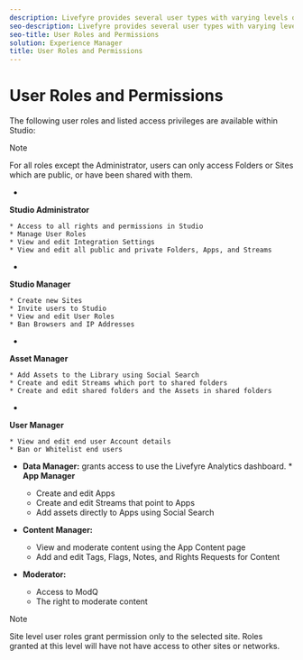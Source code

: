 ```yaml
---
description: Livefyre provides several user types with varying levels of permissions.
seo-description: Livefyre provides several user types with varying levels of permissions.
seo-title: User Roles and Permissions
solution: Experience Manager
title: User Roles and Permissions
---
```


# User Roles and Permissions

The following user roles and listed access privileges are available within Studio:

>[!NOTE]
>
>For all roles except the Administrator, users can only access Folders or Sites which are public, or have been shared with them.
  *
  **Studio Administrator**
  
    * Access to all rights and permissions in Studio
    * Manage User Roles
    * View and edit Integration Settings
    * View and edit all public and private Folders, Apps, and Streams
  
  *
  **Studio Manager**
  
    * Create new Sites
    * Invite users to Studio
    * View and edit User Roles
    * Ban Browsers and IP Addresses
  
  *
  **Asset Manager**
  
    * Add Assets to the Library using Social Search
    * Create and edit Streams which port to shared folders
    * Create and edit shared folders and the Assets in shared folders
  
  *
  **User Manager**
  
    * View and edit end user Account details
    * Ban or Whitelist end users
  
* **Data Manager:** grants access to use the Livefyre Analytics dashboard.
  *
  **App Manager**
  
    * Create and edit Apps
    * Create and edit Streams that point to Apps
    * Add assets directly to Apps using Social Search
  
* **Content Manager:**
    * View and moderate content using the App Content page
    * Add and edit Tags, Flags, Notes, and Rights Requests for Content
  
* **Moderator:**
    * Access to ModQ
    * The right to moderate content
  
>[!NOTE]
>
>Site level user roles grant permission only to the selected site. Roles granted at this level will have not have access to other sites or networks.
